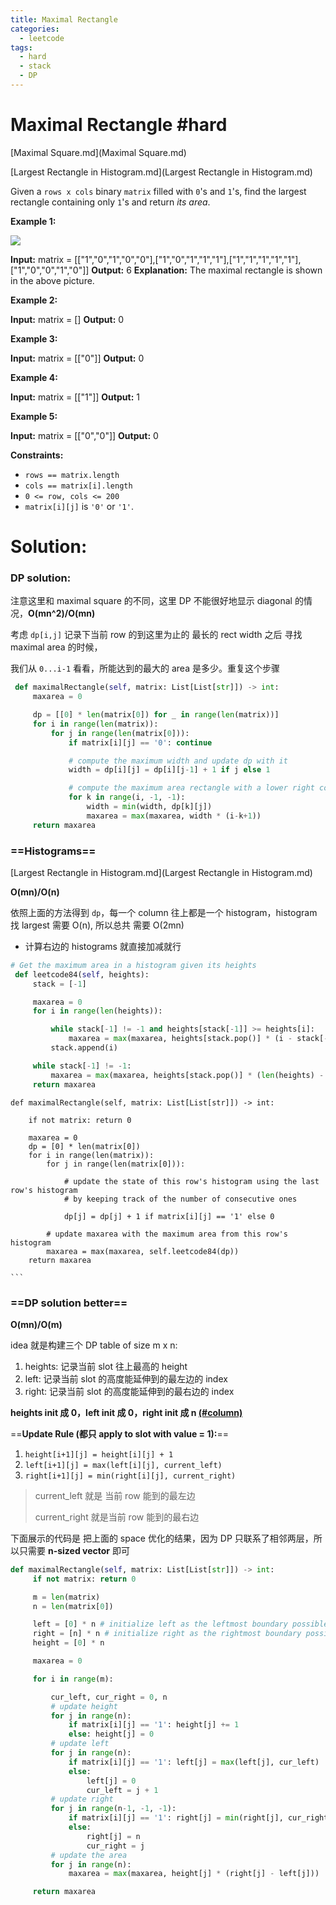 ```yaml
---
title: Maximal Rectangle
categories:
  - leetcode
tags:
  - hard
  - stack
  - DP
---
```


# Maximal Rectangle #hard

 [Maximal Square.md](Maximal Square.md) 

 [Largest Rectangle in Histogram.md](Largest Rectangle in Histogram.md) 

Given a `rows x cols` binary `matrix` filled with `0`'s and `1`'s, find the largest rectangle containing only `1`'s and return _its area_.

**Example 1:**

![](https://assets.leetcode.com/uploads/2020/09/14/maximal.jpg)

**Input:** matrix = [["1","0","1","0","0"],["1","0","1","1","1"],["1","1","1","1","1"],["1","0","0","1","0"]]
**Output:** 6
**Explanation:** The maximal rectangle is shown in the above picture.

**Example 2:**

**Input:** matrix = []
**Output:** 0

**Example 3:**

**Input:** matrix = [["0"]]
**Output:** 0

**Example 4:**

**Input:** matrix = [["1"]]
**Output:** 1

**Example 5:**

**Input:** matrix = [["0","0"]]
**Output:** 0

**Constraints:**

-   `rows == matrix.length`
-   `cols == matrix[i].length`
-   `0 <= row, cols <= 200`
-   `matrix[i][j]` is `'0'` or `'1'`.


# Solution:

### DP solution:

注意这里和 maximal square 的不同，这里 DP 不能很好地显示 diagonal 的情况，**O(mn^2)/O(mn)**

考虑 `dp[i,j]` 记录下当前 row 的到这里为止的 最长的 rect width
之后 寻找 maximal area 的时候，

我们从 `0...i-1` 看看，所能达到的最大的 area 是多少。重复这个步骤

```python
 def maximalRectangle(self, matrix: List[List[str]]) -> int:
     maxarea = 0

     dp = [[0] * len(matrix[0]) for _ in range(len(matrix))]
     for i in range(len(matrix)):
         for j in range(len(matrix[0])):
             if matrix[i][j] == '0': continue

             # compute the maximum width and update dp with it
             width = dp[i][j] = dp[i][j-1] + 1 if j else 1

             # compute the maximum area rectangle with a lower right corner at [i, j]
             for k in range(i, -1, -1):
                 width = min(width, dp[k][j])
                 maxarea = max(maxarea, width * (i-k+1))
     return maxarea
```



### ==Histograms==

 [Largest Rectangle in Histogram.md](Largest Rectangle in Histogram.md) 

**O(mn)/O(n)**

依照上面的方法得到 `dp`，每一个 column 往上都是一个 histogram，histogram 找 largest 需要 O(n), 所以总共 需要 O(2mn) 

- 计算右边的 histograms 就直接加减就行

```python
# Get the maximum area in a histogram given its heights
 def leetcode84(self, heights):
     stack = [-1]

     maxarea = 0
     for i in range(len(heights)):

         while stack[-1] != -1 and heights[stack[-1]] >= heights[i]:
             maxarea = max(maxarea, heights[stack.pop()] * (i - stack[-1] - 1))
         stack.append(i)

     while stack[-1] != -1:
         maxarea = max(maxarea, heights[stack.pop()] * (len(heights) - stack[-1] - 1))
     return maxarea
```


    def maximalRectangle(self, matrix: List[List[str]]) -> int:
    
        if not matrix: return 0
    
        maxarea = 0
        dp = [0] * len(matrix[0])
        for i in range(len(matrix)):
            for j in range(len(matrix[0])):
    
                # update the state of this row's histogram using the last row's histogram
                # by keeping track of the number of consecutive ones
    
                dp[j] = dp[j] + 1 if matrix[i][j] == '1' else 0
    
            # update maxarea with the maximum area from this row's histogram
            maxarea = max(maxarea, self.leetcode84(dp))
        return maxarea
    
    ```



### ==DP solution better==

**O(mn)/O(m)**

idea 就是构建三个 DP table of size m x n:

1. heights: 记录当前 slot 往上最高的 height
2. left: 记录当前 slot 的高度能延伸到的最左边的 index
3. right: 记录当前 slot 的高度能延伸到的最右边的 index

**heights init 成 0，left init 成 0，right init 成 n <u>(#column)</u>**

==**Update Rule (都只 apply to slot with value = 1):**==

1. `height[i+1][j] = height[i][j] + 1  `
2. `left[i+1][j] = max(left[i][j], current_left) `
3. `right[i+1][j] = min(right[i][j], current_right)`

> current_left 就是 当前 row 能到的最左边
>
> current_right 就是当前 row 能到的最右边

下面展示的代码是 把上面的 space 优化的结果，因为 DP 只联系了相邻两层，所以只需要 **n-sized vector** 即可


```python
def maximalRectangle(self, matrix: List[List[str]]) -> int:
     if not matrix: return 0

     m = len(matrix)
     n = len(matrix[0])

     left = [0] * n # initialize left as the leftmost boundary possible
     right = [n] * n # initialize right as the rightmost boundary possible
     height = [0] * n

     maxarea = 0

     for i in range(m):

         cur_left, cur_right = 0, n
         # update height
         for j in range(n):
             if matrix[i][j] == '1': height[j] += 1
             else: height[j] = 0
         # update left
         for j in range(n):
             if matrix[i][j] == '1': left[j] = max(left[j], cur_left)
             else:
                 left[j] = 0
                 cur_left = j + 1
         # update right
         for j in range(n-1, -1, -1):
             if matrix[i][j] == '1': right[j] = min(right[j], cur_right)
             else:
                 right[j] = n
                 cur_right = j
         # update the area
         for j in range(n):
             maxarea = max(maxarea, height[j] * (right[j] - left[j]))

     return maxarea

```

